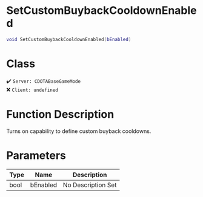 # SetCustomBuybackCooldownEnabled
```lua
void SetCustomBuybackCooldownEnabled(bEnabled)
```
# Class
✔️ `Server: CDOTABaseGameMode`  
❌ `Client: undefined`  

# Function Description
Turns on capability to define custom buyback cooldowns.
# Parameters
Type|Name|Description
--|--|--
bool|bEnabled|No Description Set
